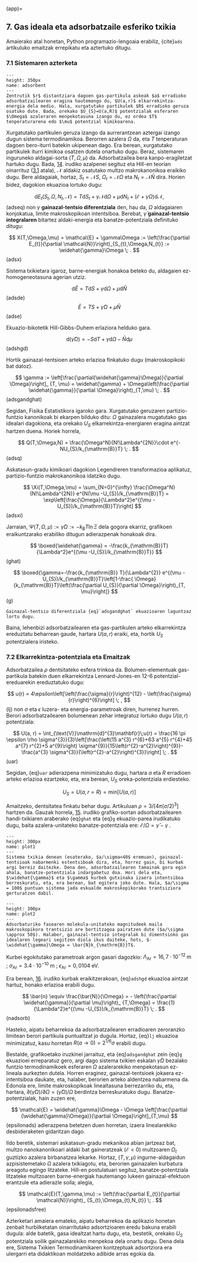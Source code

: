 (app)=
## **7**. Gas ideala eta adsorbatzaile esferiko txikia

Amaierako atal honetan, Python programazio-lengoaia erabiliz, {cite}`ads` artikuluko emaitzak errepikatu eta aztertuko ditugu.

### **7.1** Sistemaren azterketa

```{figure} adsorbent.png
---
height: 350px
name: adsorbent
---
Zentrutik $r$ distantziara dagoen gas-partikula askeak $a$ erradioko adsorbatzailearen eragina hautemango du, $U(a,r)$ elkarrekintza-energia dela medio. Hala, xurgatutako partikulek $R$ erradioko geruza osatuko dute. Bada, orekako $U_{S}=U(a,R)$ potentzialak esferaren $\Omega$ azaleraren menpekotasuna izango du, ez ordea $T$ tenperaturarena edo $\mu$ potentzial kimikoarena.

```

Xurgatutako partikulen geruza izango da aurrerantzean aztergai izango dugun sistema termodinamikoa. Berorren azalera $\Omega$ da, eta $T$ tenperaturan dagoen bero-iturri batekin ukipenean dago. Era berean, xurgatutako partikulek iturri kimikoa osatzen dutela onartuko dugu. Beraz, sistemaren inguruneko aldagai-sorta $(T,\Omega,\mu)$ da. Adsorbatzailea bera  kanpo-eragiletzat hartuko dugu. Bada, [14](adsorbent). irudiko azalpenei segituz eta Hill-en teorian oinarrituz ([3.1](hillteo) atala), $\mathcal{N}$ aldakiz osatutako multzo makrokanonikoa eraikiko dugu. Bere aldagaiak, hortaz, $S_{t}=\mathcal{N}S$, $\Omega_{t}=\mathcal{N}\Omega$ eta $N_{t}=\mathcal{N}\bar{N}$ dira. Horien bidez, dagokion ekuazioa lortuko dugu:

$$
\mathrm{d}E_{t}(S_{t},\Omega,N_{t},\mathcal{N}) = T\mathrm{d}S_{t} + \gamma\mathcal{N}\mathrm{d}\Omega + \mu \mathrm{d}N_{t} + \left(\mathcal{E}+ \gamma\Omega\right)\mathrm{d}\mathcal{N} ,
$$ (adseq)
non $\gamma$ __gainazal-tentsio diferentziala__ den, hau da, $\Omega$ aldagaiaren konjokatua, limite makroskopikoan intentsiboa. Berebat, $\widehat{\gamma}$ __gainazal-tentsio integralaren__ bitartez aldaki-energia eta banatze-potentziala definituko ditugu:

$$
X(T,\Omega,\mu) = \mathcal{E} + \gamma\Omega  := \left(\frac{\partial E_{t}}{\partial \mathcal{N}}\right)_{S_{t},\Omega,N_{t}} := \widehat{\gamma}\Omega \; .
$$(adsx)

Sistema txikietara igaroz, barne-energiak honakoa beteko du, aldagaien ez-homogeneotasuna agerian utziz.

$$
\mathrm{d}\bar{E} = T\mathrm{d}S + \gamma\mathrm{d}\Omega + \mu \mathrm{d}\bar{N}
$$ (adsde)
$$
\bar{E} = TS + \widehat{\gamma}\Omega + \mu \bar{N}
$$ (adse)

Ekuazio-bikotetik Hill-Gibbs-Duhem erlaziora helduko gara.

$$
\mathrm{d}(\widehat{\gamma}\Omega) = -S\mathrm{d}T + \gamma \mathrm{d}\Omega - \bar{N} \mathrm{d}\mu
$$ (adshgd)

Hortik gainazal-tentsioen arteko erlazioa finkatuko dugu (makroskopikoki bat datoz).

$$
\gamma := \left[\frac{\partial(\widehat{\gamma}\Omega)}{\partial \Omega}\right]_ {T, \mu} = \widehat{\gamma} + \Omega\left(\frac{\partial \widehat{\gamma}}{\partial \Omega}\right)_{T,\mu} \; .
$$ (adsgandghat)


Segidan, Fisika Estatistikora igaroko gara. Xurgatutako geruzaren partizio-funtzio kanonikoak bi ekarpen bilduko ditu: $\Omega$ gainazalera mugatutako gas idealari dagokiona, eta orekako $U_{S}$ elkarrekintza-energiaren eragina aintzat hartzen duena. Horiek horrela,

$$
Q(T,\Omega,N) = \frac{\Omega^N}{N!\Lambda^{2N}}\cdot e^{-NU_{S}/k_{\mathrm{B}}T} \; .
$$ (adsq)

Askatasun-gradu kimikoari dagokion Legendreren transformazioa aplikatuz, partizio-funtzio makrokanonikoa idatziko dugu.

$$
\Xi(T,\Omega,\mu) = \sum_{N=0}^{\infty} \frac{\Omega^N}{N!\Lambda^{2N}} e^{N(\mu -U_{S})/k_{\mathrm{B}}T} = \exp\left[\frac{\Omega}{\Lambda^2}e^{(\mu -U_{S})/k_{\mathrm{B}}T}\right]
$$ (adsxi)

Jarraian, $\Psi(T,\Omega,\mu) := \widehat{\gamma}\Omega := -k_{\mathrm{B}}T\ln\Xi$ dela gogora ekarriz, grafikoen eraikuntzarako erabiliko ditugun adierazpenak honakoak dira.

$$
\boxed{\widehat{\gamma} = -\frac{k_{\mathrm{B}}T}{\Lambda^2}e^{(\mu -U_{S})/k_{\mathrm{B}}T}}
$$ (ghat)

$$
\boxed{\gamma=-\frac{k_{\mathrm{B}} T}{\Lambda^{2}} e^{(\mu -U_{S})/k_{\mathrm{B}}T}\left[1-\frac{ \Omega}{k_{\mathrm{B}}T}\left(\frac{\partial U_{S}}{\partial \Omega}\right)_{T, \mu}\right]}
$$ (g)

```{admonition} Oharra
Gainazal-tentsio diferentziala {eq}`adsgandghat` ekuazioaren laguntzaz lortu dugu.

```

Baina,  lehenbizi adsorbatzailearen eta gas-partikulen arteko elkarrekintza ereduztatu beharrean gaude, hartara $U(a,r)$ eraiki, eta, hortik $U_{S}$ potentzialera iristeko.

### **7.2** Elkarrekintza-potentziala eta Emaitzak

Adsorbatzailea $\rho$ dentsitateko esfera trinkoa da. Bolumen-elementuak gas-partikula batekin duen elkarrekintza Lennard-Jones-en 12-6 potentzial-ereduarekin ereduztatuko dugu:

$$
u(r) = 4\epsilon\left[\left(\frac{\sigma}{r}\right)^{12} - \left(\frac{\sigma}{r}\right)^{6}\right] \; ,
$$ (lj)
non $\sigma$ eta $\epsilon$ luzera- eta energia-parametroak diren, hurrenez hurren. Berori adsorbatzailearen bolumenean zehar integratuz lortuko dugu $U(a,r)$ potentziala:

$$
U(a, r) =  \int_{\text{V}}\mathrm{d}^{3}\mathbf{r}\;u(r) = \frac{16 \pi \epsilon \rho \sigma^{3}}{3}\left[\frac{\left(15 a^{3} r^{6}+63 a^{5} r^{4}+45 a^{7} r^{2}+5 a^{9}\right) \sigma^{9}}{15\left(r^{2}-a^{2}\right)^{9}}-\frac{a^{3} \sigma^{3}}{\left(r^{2}-a^{2}\right)^{3}}\right] \; .
$$ (uar)

Segidan, {eq}`uar` adierazpena minimizatuko dugu, hartara $a$ eta $R$ erradioen arteko erlazioa ezartzeko, eta, era berean, $U_{S}$ oreka-potentziala erdiesteko.

$$
U_{S} = U(a,r=R) = \mathrm{min}\left[U(a,r)\right]
$$

Amaitzeko, dentsitatea finkatu behar dugu. Artikuluan $\rho = 3/\left[4\pi(\sigma/2)^3\right]$ hartzen da. Gauzak horrela, [15](plot1). irudiko grafiko-sortan adsorbatzailearen handi-txikiaren araberako {eq}`ghat` eta {eq}`g` ekuazio-parea irudikatuko dugu, baita azalera-unitateko banatze-potentziala ere: $\mathcal{E}/\Omega = \widehat{\gamma} - \gamma \;$.

```{figure} plot1.PNG
---
height: 300px
name: plot1
---
Sistema txikia denean (esaterako, $a/\sigma<40$ eremuan), gainazal-tentsioak nabarmenki estentsiboak dira, eta, horrez gain, bi kurbak argi bereiz daitezke. Dena den, adsorbatzailearen tamainak gora egin ahala, banatze-potentziala indargabetuz doa. Hori dela eta, $\widehat{\gamma}$ eta $\gamma$ kurbek gutxinaka izaera intentsiboa berreskuratu, eta, era berean, bat egitera joko dute. Hala, $a/\sigma = 100$ puntuan sistema jada eskualde makroskopikorako trantsiziora gerturatzen dabil.

```

```{figure} plot2.PNG
---
height: 300px
name: plot2
---
Adsorbaturiko fasearen molekula-unitateko magnitudeek maila makroskopikora trantsizio are bortitzagoa pairatzen dute ($a/\sigma \approx 50$). Halaber, gainazal-tentsio integralak bi dimentsioko gas idealaren legeari segitzen diola ikus daiteke, hots, $-\widehat{\gamma}\Omega = \bar{N}k_{\mathrm{B}}T$.

```

Kurbei egokitutako parametroak argon gasari dagozkio: $\Lambda_{\text{Ar}} = 16,7 \cdot 10^{-12} \; \mathrm{m}$ ; $\sigma_{\text{Ar}} = 3.4 \cdot 10^{-10} \; \mathrm{m}$ ; $\epsilon_{\text{Ar}} = 0,0104 \; \mathrm{eV}$.

Era berean, [16](plot2). irudiko kurbak eraikitzerakoan, {eq}`adshgd` ekuazioa aintzat hartuz, honako erlazioa erabili dugu.

$$
\bar{n} \equiv \frac{\bar{N}}{\Omega} = - \left(\frac{\partial \widehat{\gamma}}{\partial \mu}\right)_ {T,\Omega} = \frac{1}{\Lambda^2}e^{(\mu -U_{S})/k_{\mathrm{B}}T} \; .
$$ (nadsorb)

Hasteko, aipatu beharrekoa da adsorbatzailearen erradioaren zeroranzko limitean berori partikula puntualtzat jo dugula. Hortaz, {eq}`lj` ekuazioa minimizatuz, kasu horretan $R(a\rightarrow 0) =2^{1/6}\sigma$ erabili dugu.

Bestalde, grafikoetako iruzkinei jarraituz, eta {eq}`adsgandghat` zein {eq}`g` ekuazioei erreparatuz gero, argi dago sistema txikien eskalan $\widehat{\gamma}\Omega$ bezalako funtzio termodinamikoek esferaren $\Omega$ azalerarekiko menpekotasun ez-lineala aurkezten dutela. Horren eraginez, gainazal-tentsioek jokaera ez-intentsiboa daukate, eta, halaber, berorien arteko aldentzea nabarmena da. Edonola ere, limite makroskopikoak linealtasuna berrezarriko du, eta, hartara, $\partial\left(\widehat{\gamma}\Omega\right)/\partial \Omega  = (\widehat{\gamma}\Omega)/\Omega$ berdintza berreskuratuko dugu. Banatze-potentzialak, hain zuzen ere,

$$
\mathcal{E} = \widehat{\gamma}\Omega - \Omega \left[\frac{\partial (\widehat{\gamma}\Omega)}{\partial \Omega}\right]_{T,\mu}
$$ (epsilonads)
adierazpena betetzen duen horretan, izaera linealarekiko desbideraketen gidaritzan dago.

Ildo beretik, sistemari askatasun-gradu mekanikoa abian jartzeaz bat, multzo nanokanonikoari aldaki bat gaineratzeak ($\mathcal{E}<0$) multzoaren $\Omega_{t}$ guztizko azalera birbanatzea lekarke. Hortaz, $(T,\gamma,\mu)$ ingurne-aldagaidun azpisistemetako $\Omega$ azalera txikiagotu, eta, berorien gainazalen kurbatura areagotu egingo litzateke. Hill-en postulatuari segituz, banatze-potentziala litzateke multzoaren barne-energiak hautemango lukeen gainazal-efektuon erantzule eta adierazle soila; alegia,

$$
\mathcal{E}(T,\gamma,\mu) := \left(\frac{\partial E_{t}}{\partial \mathcal{N}}\right)_ {S_{t},\Omega_{t},N_{t}} \; .
$$ (epsilonadsfree)

Azterketari amaiera emateko, aipatu beharrekoa da aplikazio honetan zenbait hurbilketatan oinarritutako adsortzioaren eredu bakuna erabili dugula: alde batetik, gasa idealtzat hartu dugu, eta, bestetik, orekako $U_{S}$ potentziala soilik gainazalarekiko menpekoa dela onartu dugu. Dena dela ere, Sistema Txikien Termodinamikaren kontzeptuak adsortziora era ulergarri eta didaktikoan moldatzeko adibide arras egokia da.
